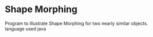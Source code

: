 # Shape Morphing
 Program to illustrate Shape Morphing for two nearly similar objects.
language used java

